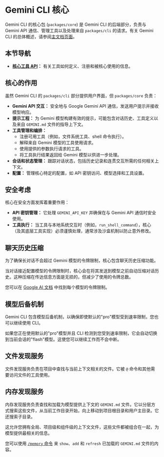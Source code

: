 # Gemini CLI 核心

Gemini CLI 的核心包 (`packages/core`) 是 Gemini CLI 的后端部分，负责与 Gemini API 通信、管理工具以及处理来自 `packages/cli` 的请求。有关 Gemini CLI 的总体概述，请参阅[主文档页面](../index.md)。

## 本节导航

- **[核心工具 API](./tools-api.md)：** 有关工具如何定义、注册和被核心使用的信息。

## 核心的作用

虽然 Gemini CLI 的 `packages/cli` 部分提供用户界面，但 `packages/core` 负责：

- **Gemini API 交互：** 安全地与 Google Gemini API 通信，发送用户提示并接收模型响应。
- **提示工程：** 为 Gemini 模型构建有效的提示，可能包含对话历史、工具定义以及来自 `GEMINI.md` 文件的指导上下文。
- **工具管理和编排：**
  - 注册可用工具（例如，文件系统工具、shell 命令执行）。
  - 解释来自 Gemini 模型的工具使用请求。
  - 使用提供的参数执行请求的工具。
  - 将工具执行结果返回给 Gemini 模型以供进一步处理。
- **会话和状态管理：** 跟踪对话状态，包括历史记录和连贯交互所需的任何相关上下文。
- **配置：** 管理核心特定的配置，如 API 密钥访问、模型选择和工具设置。

## 安全考虑

核心在安全方面发挥着重要作用：

- **API 密钥管理：** 它处理 `GEMINI_API_KEY` 并确保在与 Gemini API 通信时安全使用。
- **工具执行：** 当工具与本地系统交互时（例如，`run_shell_command`），核心（及其底层工具实现）必须谨慎处理，通常涉及沙盒机制以防止意外修改。

## 聊天历史压缩

为了确保长对话不会超过 Gemini 模型的令牌限制，核心包含聊天历史压缩功能。

当对话接近配置模型的令牌限制时，核心会在将其发送到模型之前自动压缩对话历史。这种压缩在传达信息方面是无损的，但减少了使用的令牌总数。

您可以在 [Google AI 文档](https://ai.google.dev/gemini-api/docs/models) 中找到每个模型的令牌限制。

## 模型后备机制

Gemini CLI 包含模型后备机制，以确保即使默认的"pro"模型受到速率限制，您也可以继续使用 CLI。

如果您正在使用默认的"pro"模型并且 CLI 检测到您受到速率限制，它会自动切换到当前会话的"flash"模型。这使您可以继续工作而不会中断。

## 文件发现服务

文件发现服务负责在项目中查找与当前上下文相关的文件。它被 `@` 命令和其他需要访问文件的工具使用。

## 内存发现服务

内存发现服务负责查找和加载为模型提供上下文的 `GEMINI.md` 文件。它以分层方式搜索这些文件，从当前工作目录开始，向上移动到项目根目录和用户主目录。它还搜索子目录。

这允许您拥有全局、项目级和组件级的上下文文件，这些文件都被组合在一起，为模型提供最相关的信息。

您可以使用 [`/memory` 命令](../cli/commands.md) 来 `show`、`add` 和 `refresh` 已加载的 `GEMINI.md` 文件的内容。